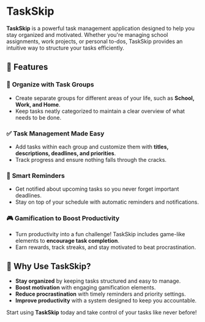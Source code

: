 # TaskSkip  

**TaskSkip** is a powerful task management application designed to help you stay organized and motivated. Whether you're managing school assignments, work projects, or personal to-dos, TaskSkip provides an intuitive way to structure your tasks efficiently.  

## 🌟 Features  

### 📌 **Organize with Task Groups**  
- Create separate groups for different areas of your life, such as **School, Work, and Home**.  
- Keep tasks neatly categorized to maintain a clear overview of what needs to be done.  

### ✅ **Task Management Made Easy**  
- Add tasks within each group and customize them with **titles, descriptions, deadlines, and priorities**.  
- Track progress and ensure nothing falls through the cracks.  

### 🔔 **Smart Reminders**  
- Get notified about upcoming tasks so you never forget important deadlines.  
- Stay on top of your schedule with automatic reminders and notifications.  

### 🎮 **Gamification to Boost Productivity**  
- Turn productivity into a fun challenge! TaskSkip includes game-like elements to **encourage task completion**.  
- Earn rewards, track streaks, and stay motivated to beat procrastination.  

## 🚀 Why Use TaskSkip?  
- **Stay organized** by keeping tasks structured and easy to manage.  
- **Boost motivation** with engaging gamification elements.  
- **Reduce procrastination** with timely reminders and priority settings.  
- **Improve productivity** with a system designed to keep you accountable.  

Start using **TaskSkip** today and take control of your tasks like never before!  
